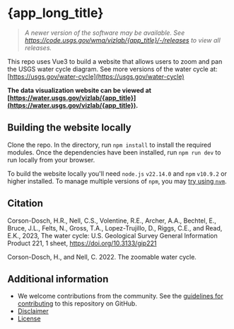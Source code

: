 # {app_long_title}

> _A newer version of the software may be available. See https://code.usgs.gov/wma/vizlab/{app_title}/-/releases to view all releases._

This repo uses Vue3 to build a website that allows users to zoom and pan the USGS water cycle diagram. See more versions of the water cycle at: [https://usgs.gov/water-cycle](https://usgs.gov/water-cycle)

**The data visualization website can be viewed at [https://water.usgs.gov/vizlab/{app_title}](https://water.usgs.gov/vizlab/{app_title}).**

## Building the website locally

Clone the repo. In the directory, run `npm install` to install the required modules. Once the dependencies have been installed, run `npm run dev` to run locally from your browser.

To build the website locally you'll need `node.js` `v22.14.0` and `npm` `v10.9.2` or higher installed. To manage multiple versions of `npm`, you may [try using `nvm`](https://betterprogramming.pub/how-to-change-node-js-version-between-projects-using-nvm-3ad2416bda7e).

## Citation

Corson-Dosch, H.R., Nell, C.S., Volentine, R.E., Archer, A.A., Bechtel, E., Bruce, J.L., Felts, N., Gross, T.A., Lopez-Trujillo, D., Riggs, C.E., and Read, E.K., 2023, The water cycle: U.S. Geological Survey General Information Product 221, 1 sheet, https://doi.org/10.3133/gip221

Corson-Dosch, H., and Nell, C. 2022. The zoomable water cycle. 

## Additional information
* We welcome contributions from the community. See the [guidelines for contributing](https://github.com/DOI-USGS/{app_title}/) to this repository on GitHub.
* [Disclaimer](https://code.usgs.gov/wma/vizlab/{app_title}/-/blob/main/DISCLAIMER.md)
* [License](https://code.usgs.gov/wma/vizlab/{app_title}/-/blob/main/LICENSE.md)